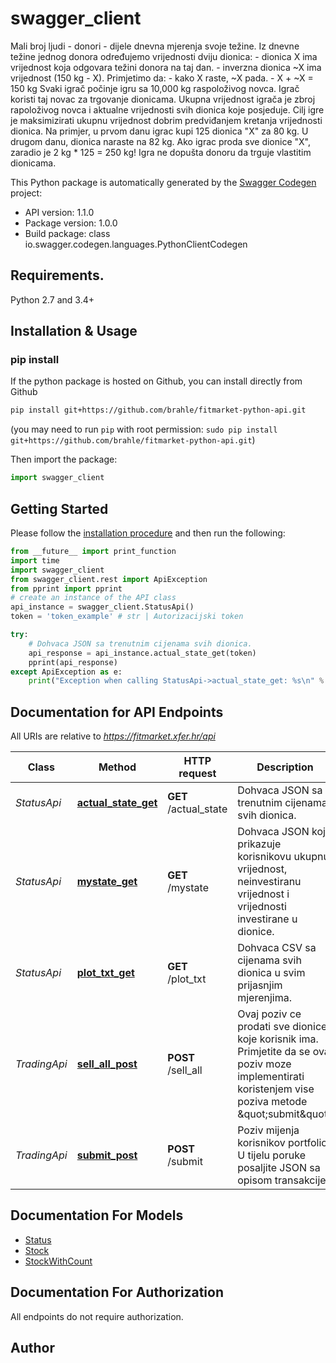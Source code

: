 # swagger_client
Mali broj ljudi - donori - dijele dnevna mjerenja svoje težine. Iz dnevne težine jednog donora određujemo vrijednosti dviju dionica:  - dionica X ima vrijednost koja odgovara težini donora na taj dan. - inverzna dionica ~X ima vrijednost (150 kg - X).  Primjetimo da:  - kako X raste, ~X pada. - X + ~X = 150 kg  Svaki igrač počinje igru sa 10,000 kg raspoloživog novca. Igrač koristi taj novac za trgovanje dionicama. Ukupna vrijednost igrača je zbroj rapoloživog novca i aktualne vrijednosti svih dionica koje posjeduje. Cilj igre je maksimizirati ukupnu vrijednost dobrim predviđanjem kretanja vrijednosti dionica. Na primjer, u prvom danu igrac kupi 125 dionica \"X\" za 80 kg. U drugom danu, dionica naraste na 82 kg. Ako igrac proda sve dionice \"X\", zaradio je 2 kg * 125 = 250 kg!  Igra ne dopušta donoru da trguje vlastitim dionicama. 

This Python package is automatically generated by the [Swagger Codegen](https://github.com/swagger-api/swagger-codegen) project:

- API version: 1.1.0
- Package version: 1.0.0
- Build package: class io.swagger.codegen.languages.PythonClientCodegen

## Requirements.

Python 2.7 and 3.4+

## Installation & Usage
### pip install

If the python package is hosted on Github, you can install directly from Github

```sh
pip install git+https://github.com/brahle/fitmarket-python-api.git
```
(you may need to run `pip` with root permission: `sudo pip install git+https://github.com/brahle/fitmarket-python-api.git`)

Then import the package:
```python
import swagger_client 
```

## Getting Started

Please follow the [installation procedure](#installation--usage) and then run the following:

```python
from __future__ import print_function
import time
import swagger_client
from swagger_client.rest import ApiException
from pprint import pprint
# create an instance of the API class
api_instance = swagger_client.StatusApi()
token = 'token_example' # str | Autorizacijski token

try:
    # Dohvaca JSON sa trenutnim cijenama svih dionica.
    api_response = api_instance.actual_state_get(token)
    pprint(api_response)
except ApiException as e:
    print("Exception when calling StatusApi->actual_state_get: %s\n" % e)

```

## Documentation for API Endpoints

All URIs are relative to *https://fitmarket.xfer.hr/api*

Class | Method | HTTP request | Description
------------ | ------------- | ------------- | -------------
*StatusApi* | [**actual_state_get**](docs/StatusApi.md#actual_state_get) | **GET** /actual_state | Dohvaca JSON sa trenutnim cijenama svih dionica.
*StatusApi* | [**mystate_get**](docs/StatusApi.md#mystate_get) | **GET** /mystate | Dohvaca JSON koji prikazuje korisnikovu ukupnu vrijednost, neinvestiranu vrijednost i vrijednosti investirane u dionice.
*StatusApi* | [**plot_txt_get**](docs/StatusApi.md#plot_txt_get) | **GET** /plot_txt | Dohvaca CSV sa cijenama svih dionica u svim prijasnjim mjerenjima.
*TradingApi* | [**sell_all_post**](docs/TradingApi.md#sell_all_post) | **POST** /sell_all | Ovaj poziv ce prodati sve dionice koje korisnik ima. Primjetite da se ovaj poziv moze implementirati koristenjem vise poziva metode \&quot;submit\&quot;.
*TradingApi* | [**submit_post**](docs/TradingApi.md#submit_post) | **POST** /submit | Poziv mijenja korisnikov portfolio. U tijelu poruke posaljite JSON sa opisom transakcije.


## Documentation For Models

 - [Status](docs/Status.md)
 - [Stock](docs/Stock.md)
 - [StockWithCount](docs/StockWithCount.md)


## Documentation For Authorization

 All endpoints do not require authorization.


## Author



